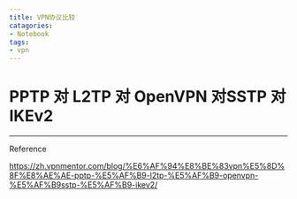 ```yaml
---
title: VPN协议比较
catagories:
- Notebook
tags:
- vpn
---
```


# PPTP 对 L2TP 对 OpenVPN 对SSTP 对 IKEv2



----

Reference

https://zh.vpnmentor.com/blog/%E6%AF%94%E8%BE%83vpn%E5%8D%8F%E8%AE%AE-pptp-%E5%AF%B9-l2tp-%E5%AF%B9-openvpn-%E5%AF%B9sstp-%E5%AF%B9-ikev2/